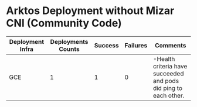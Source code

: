 # Arktos Deployment without Mizar CNI (Community Code)

Deployment Infra | Deployments Counts | Success | Failures | Comments
--- | --- | --- | --- | ---
GCE | 1 | 1 | 0 |-Health criteria have succeeded and pods did ping to each other.
